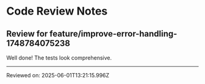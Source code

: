 # Code Review Notes

## Review for feature/improve-error-handling-1748784075238

Well done! The tests look comprehensive.

---
Reviewed on: 2025-06-01T13:21:15.996Z